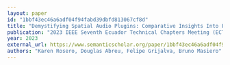 ```yaml
---
layout: paper
id: "1bbf43ec46a6adf04f94fabd39dbfd813067cf8d"
title: "Demystifying Spatial Audio Plugins: Comparative Insights Into Functionality And Features"
publication: "2023 IEEE Seventh Ecuador Technical Chapters Meeting (ECTM)"
year: 2023
external_url: https://www.semanticscholar.org/paper/1bbf43ec46a6adf04f94fabd39dbfd813067cf8d
authors: "Karen Rosero, Douglas Abreu, Felipe Grijalva, Bruno Masiero"
---
```


